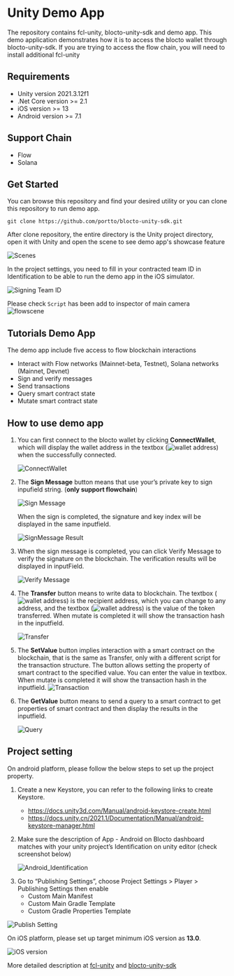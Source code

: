 # Unity Demo App

The repository contains fcl-unity, blocto-unity-sdk and demo app. This demo application demonstrates how it is to access the blocto wallet through blocto-unity-sdk. If you are trying to access the flow chain, you will need to install additional fcl-unity 

## Requirements

* Unity version 2021.3.12f1
* .Net Core version >= 2.1
* iOS version >= 13
* Android version >= 7.1

## Support Chain

* Flow
* Solana

## Get Started

You can browse this repository and find your desired utility or you can clone this repository to run demo app. 

    git clone https://github.com/portto/blocto-unity-sdk.git

After clone repository, the entire directory is the Unity project directory, open it with Unity and open the scene to see demo app's showcase feature

![Scenes](https://files.gitbook.com/v0/b/gitbook-x-prod.appspot.com/o/spaces%2F-MFJEAgz-LrhDYkRm4sv%2Fuploads%2FXmjSNJjJZNZM5sCVqATx%2Fscenes.jpg?alt=media&token=34b4ae62-019a-4e80-901d-bef015e802ea)

In the project settings, you need to fill in your contracted team ID in Identification to be able to run the demo app in the iOS simulator.

![Signing Team ID](https://files.gitbook.com/v0/b/gitbook-x-prod.appspot.com/o/spaces%2F-MFJEAgz-LrhDYkRm4sv%2Fuploads%2FeMGV8s4Ne7fP0sAQgM5a%2FSigningTeamID.png?alt=media&token=102fdfcf-83d3-4f85-b21f-57a31244fa07)

Please check `Script` has been add to inspector of main camera
![flowscene](https://files.gitbook.com/v0/b/gitbook-x-prod.appspot.com/o/spaces%2F-MFJEAgz-LrhDYkRm4sv%2Fuploads%2Fm1uZ5vqH6W5OIDMmbQaG%2Fcheckscript.jpg?alt=media&token=5cb61215-ed42-4af4-bc31-f924c461de4c)

## Tutorials Demo App

The demo app include five access to flow blockchain interactions

* Interact with Flow networks (Mainnet-beta, Testnet), Solana networks (Mainnet, Devnet)
* Sign and verify messages
* Send transactions
* Query smart contract state
* Mutate smart contract state

## How to use demo app

1. You can first connect to the blocto wallet by clicking **ConnectWallet**, which will display the wallet address in the textbox (![wallet address](https://files.gitbook.com/v0/b/gitbook-x-prod.appspot.com/o/spaces%2F-MFJEAgz-LrhDYkRm4sv%2Fuploads%2FHNd85PktMWfoIebKHLU9%2Fwalletaddress.jpg?alt=media&token=c70d3b1a-7733-4377-99c7-0fd194da8177))  when the successfully connected.

    ![ConnectWallet][ConnectWallet]

[ConnectWallet]: https://files.gitbook.com/v0/b/gitbook-x-prod.appspot.com/o/spaces%2F-MFJEAgz-LrhDYkRm4sv%2Fuploads%2FCo5mVSzigPUR4UDN2Cha%2Fconnectedwallet.jpg?alt=media&token=a840273e-fbec-47f3-a518-ba79b2d14317 "Connect Wallet"

2. The **Sign Message** button means that use your’s private key to sign inpufield string. (**only support flowchain**)

    ![Sign Message][SignMessage]

    When the sign is completed, the signature and key index will be displayed in the same inputfield.

    ![SignMessage Result][SignMessageResult]

[SignMessageResult]: https://files.gitbook.com/v0/b/gitbook-x-prod.appspot.com/o/spaces%2F-MFJEAgz-LrhDYkRm4sv%2Fuploads%2FHxrJtarOvLZMNN5KW0Ha%2Fsigned_message.jpg?alt=media&token=3231eedd-ee22-43ba-9866-a8ef7c3f26bf "SignMessage Result"

[SignMessage]: https://files.gitbook.com/v0/b/gitbook-x-prod.appspot.com/o/spaces%2F-MFJEAgz-LrhDYkRm4sv%2Fuploads%2FIbHYqOHxcK27Qsvdwdu3%2Fsignmessage.jpg?alt=media&token=54702997-2e81-45b5-939a-be3e2cd0679e "Sign Message"

3. When the sign message is completed, you can click Verify Message to verify the signature on the blockchain. The verification results will be displayed in inputField.

    ![Verify Message][VerifyMessage]

[VerifyMessage]: https://files.gitbook.com/v0/b/gitbook-x-prod.appspot.com/o/spaces%2F-MFJEAgz-LrhDYkRm4sv%2Fuploads%2FuRHtSwGp15mA3DLOZNZ2%2Fverify_message.jpg?alt=media&token=da6633aa-157e-4ffa-812f-d3ef4e4fb7bb "Verify Message"

4. The **Transfer** button means to write data to blockchain. The textbox (![wallet address](https://files.gitbook.com/v0/b/gitbook-x-prod.appspot.com/o/spaces%2F-MFJEAgz-LrhDYkRm4sv%2Fuploads%2FfiMGDaPsMfMwxo7GDa6s%2Frecipient.jpg?alt=media&token=d5cb7463-a052-4eed-89d9-7227afbcc7fa "wallet address")) is the recipient address, which you can change to any address, and the textbox (![wallet address](https://files.gitbook.com/v0/b/gitbook-x-prod.appspot.com/o/spaces%2F-MFJEAgz-LrhDYkRm4sv%2Fuploads%2Fjn5bOaQB3gbXggYCi6lZ%2Fvalueoftokentransferred.jpg?alt=media&token=8eb14113-3db6-4a0f-8397-8a1679265c93 "value of taken transferred")) is the value of the token transferred. When mutate is completed it will show the transaction hash in the inputfield.

    ![Transfer][Transfer]

[Transfer]: https://files.gitbook.com/v0/b/gitbook-x-prod.appspot.com/o/spaces%2F-MFJEAgz-LrhDYkRm4sv%2Fuploads%2Ffr9GxY166K4K4dW6HYg8%2Ftransfered.jpg?alt=media&token=ff92a04a-41e2-40c8-bfc7-132a24f9eaa2 "Mutate"

5. The **SetValue** button implies interaction with a smart contract on the blockchain, that is the same as Transfer, only with a different script for the transaction structure. The button allows setting the property of smart contract to the specified value. You can enter the value in textbox. When mutate is completed it will show the transaction hash in the inputfield.
    ![Transaction][Transaction]

[Transaction]: https://files.gitbook.com/v0/b/gitbook-x-prod.appspot.com/o/spaces%2F-MFJEAgz-LrhDYkRm4sv%2Fuploads%2FcuivMLVvgzpJqDtpuJjw%2Fsetedvalue.jpg?alt=media&token=7985ca79-21bc-405c-b342-1203326a12fa "Transaction"

6. The **GetValue** button means to send a query to a smart contract to get properties of smart contract and then display the results in the inputfield. 

    ![Query][Query]

[Query]: https://files.gitbook.com/v0/b/gitbook-x-prod.appspot.com/o/spaces%2F-MFJEAgz-LrhDYkRm4sv%2Fuploads%2FxDN3F7Yzpbw84Zslnhbc%2Fqueryed.jpg?alt=media&token=cf41ebb2-8714-4f1d-a043-f11eb9d67272 "Query"

## Project setting
On android platform, please follow the below steps to set up the project property.
1. Create a new Keystore, you can refer to the following links to create Keystore.
    * https://docs.unity3d.com/Manual/android-keystore-create.html
    * https://docs.unity.cn/2021.1/Documentation/Manual/android-keystore-manager.html

2. Make sure the description of App - Android on Blocto dashboard matches with your unity project’s Identification on unity editor (check screenshot below)

    ![Android_Identification][AndroidSetting]

[AndroidSetting]: https://files.gitbook.com/v0/b/gitbook-x-prod.appspot.com/o/spaces%2F-MFJEAgz-LrhDYkRm4sv%2Fuploads%2FxqptjL0J97MJ1Pk9Q4AJ%2FAndroid_identification.jpg?alt=media&token=b769a134-d626-412d-b586-fd81a34cd066 "Android Identification"

3. Go to “Publishing Settings”, choose Project Settings > Player > Publishing Settings then enable 
    * Custom Main Manifest
    * Custom Main Gradle Template
    * Custom Gradle Properties Template

![Publish Setting][PublishSetting]

[PublishSetting]: https://files.gitbook.com/v0/b/gitbook-x-prod.appspot.com/o/spaces%2F-MFJEAgz-LrhDYkRm4sv%2Fuploads%2FYcJROnDIZTrZLv8glfVW%2Fpublishsettings.jpg?alt=media&token=996a9b9a-b66d-414b-878e-f1fddee0a5b8 "Publish Setting"

On iOS platform, please set up target minimum iOS version as **13.0**.

![iOS version][iOSversion]

[iOSversion]: https://files.gitbook.com/v0/b/gitbook-x-prod.appspot.com/o/spaces%2F-MFJEAgz-LrhDYkRm4sv%2Fuploads%2FDyOAJdpDdPEnHw7C9G8K%2FiOS_target_version.jpg?alt=media&token=5d0e82bb-d547-4266-8eb6-0ce57a77fce1 "iOS version" 

More detailed description at [fcl-unity](https://github.com/portto/blocto-unity-sdk/tree/main/Assets/Plugins/Flow) and [blocto-unity-sdk](https://github.com/portto/blocto-unity-sdk/tree/main/Assets/Plugins/Blocto.Sdk)

